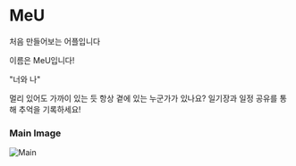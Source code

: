 # MeU

처음 만들어보는 어플입니다

이름은 MeU입니다! 

"너와 나" 

멀리 있어도 가까이 있는 듯 항상 곁에 있는 누군가가 있나요? 일기장과 일정 공유를 통해 추억을 기록하세요! 

### Main Image

![Main](https://user-images.githubusercontent.com/66205300/262637961-03af2611-a027-4464-bc83-b3fb3c0f7a2a.png)
